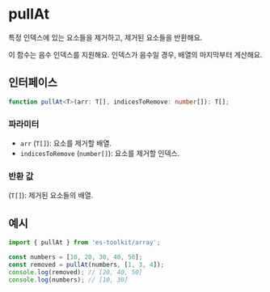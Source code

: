 # pullAt

특정 인덱스에 있는 요소들을 제거하고, 제거된 요소들을 반환해요.

이 함수는 음수 인덱스를 지원해요. 인덱스가 음수일 경우, 배열의 마지막부터 계산해요.

## 인터페이스

```typescript
function pullAt<T>(arr: T[], indicesToRemove: number[]): T[];
```

### 파라미터

- `arr` (`T[]`): 요소를 제거할 배열.
- `indicesToRemove` (`number[]`): 요소를 제거할 인덱스.

### 반환 값

(`T[]`): 제거된 요소들의 배열.

## 예시

```typescript
import { pullAt } from 'es-toolkit/array';

const numbers = [10, 20, 30, 40, 50];
const removed = pullAt(numbers, [1, 3, 4]);
console.log(removed); // [20, 40, 50]
console.log(numbers); // [10, 30]
```

